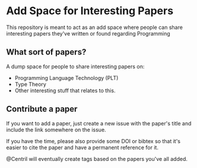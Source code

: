 # Add Space for Interesting Papers

This repository is meant to act as an add space where people can share
interesting papers they've written or found regarding Programming 

## What sort of papers?

A dump space for people to share interesting papers on:
+ Programming Language Technology (PLT)
+ Type Theory
+ Other interesting stuff that relates to this.

## Contribute a paper

If you want to add a paper,
just create a new issue with the paper's title and include the link
somewhere on the issue.

If you have the time, please also provide some DOI or bibtex so that
it's easier to cite the paper and have a permanent reference for it.

@Centril will eventually create tags based on the papers you've all added.
